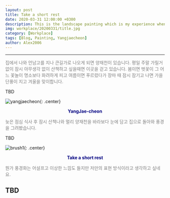 ```yaml
---
layout: post
title: Take a short rest
date: 2020-03-31 12:00:00 +0300
description: This is the landscape painting which is my experience when I took a walk at yangjae-cheon last weekend.
img: workplace/20200331/title.jpg
category: [Workplace]
tags: [Blog, Painting, Yangjaecheon]
author: Alex2006
---
```

  
  
------
<span style="color:gray">
집에서 나와 언남고를 지나 큰길가로 나오게 되면 양재천이 있습니다.
평일 주말 가릴거 없이 잠시 아무생각 없이 산책하고 싶을때면 이곳을 걷고 있습니다.
봄이면 벗꽃이 그 어느 꽃놀이 명소보다 화려하게 피고
여름이면 푸르렀다가 장마 때 잠시 잠기고 나면 가을 단풍이 지고 겨울을 맞이합니다.
</span>  

> <span style="color:silver">
TBD
</span>

![yangjaecheon]({{site.baseurl}}/assets/img/workplace/20200331/yangjaecheon.jpg){: .center}
**<center><span style="color:navy">YangJae-cheon</span></center>** 

<span style="color:gray">
늦은 점심 식사 후 잠시 산책나와 멀리 양재천을 바라보다 눈에 담고 집으로 돌아와
풍경을 그려봤습니다.
</span>

> <span style="color:silver">
TBD
</span>

![brush1]({{site.baseurl}}/assets/img/workplace/20200331/rest.jpg){: .center}
**<center><span style="color:navy">Take a short rest</span></center>** 

<span style="color:gray">
뭔가 풍경화는 어설프고 이상한 느낌도 들지만 저만의 표현 방식이라고 생각하고 싶네요.
</span>

> <span style="color:silver">
TBD
</span>
------
